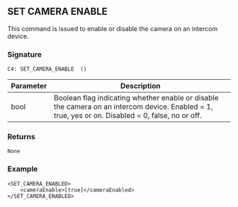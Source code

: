 ## SET CAMERA ENABLE 

This command is issued to enable or disable the camera on an intercom device.


### Signature

`C4: SET_CAMERA_ENABLE  ()`


| Parameter | Description |
| --- | --- |
| bool | Boolean flag indicating whether enable or disable the camera on an intercom device. Enabled = 1, true, yes or on.  Disabled = 0, false, no or off. |


### Returns

`None`


### Example

```
<SET_CAMERA_ENABLED>
    <cameraEnable>[true]</cameraEnabled>
</SET_CAMERA_ENABLED>
```
